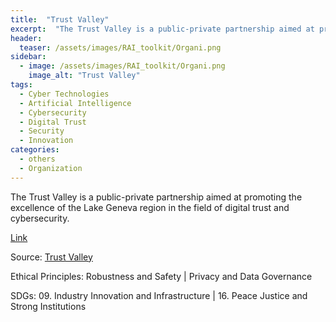 ```yaml
---
title:  "Trust Valley"  
excerpt:  "The Trust Valley is a public-private partnership aimed at promoting the excellence of the Lake Geneva region in the field of digital trust and cybersecurity. (...)"  
header:
  teaser: /assets/images/RAI_toolkit/Organi.png
sidebar:
  - image: /assets/images/RAI_toolkit/Organi.png
    image_alt: "Trust Valley"
tags:
  - Cyber Technologies
  - Artificial Intelligence
  - Cybersecurity
  - Digital Trust
  - Security
  - Innovation
categories:
  - others
  - Organization
---
```

The Trust Valley is a public-private partnership aimed at promoting the excellence of the Lake Geneva region in the field of digital trust and cybersecurity.

[Link](https://trustvalley.swiss/en/about/)

Source: [Trust Valley](https://trustvalley.swiss/en/about/)

Ethical Principles: Robustness and Safety | Privacy and Data Governance

SDGs: 09. Industry Innovation and Infrastructure | 16. Peace Justice and Strong Institutions

